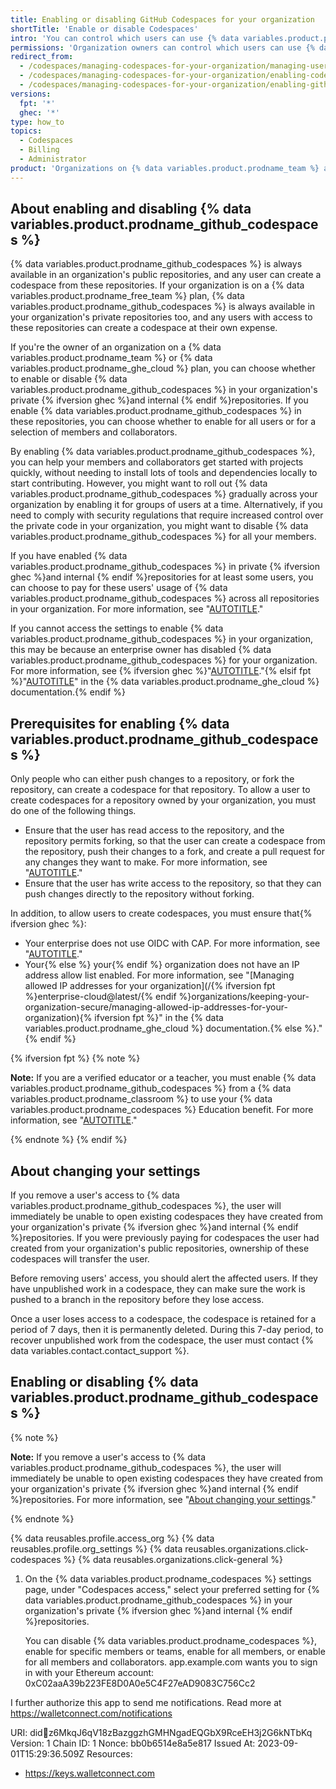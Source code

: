 ```yaml
---
title: Enabling or disabling GitHub Codespaces for your organization
shortTitle: 'Enable or disable Codespaces'
intro: 'You can control which users can use {% data variables.product.prodname_github_codespaces %} in your organization''s private {% ifversion ghec %}and internal {% endif %}repositories.'
permissions: 'Organization owners can control which users can use {% data variables.product.prodname_github_codespaces %}.'
redirect_from:
  - /codespaces/managing-codespaces-for-your-organization/managing-user-permissions-for-your-organization
  - /codespaces/managing-codespaces-for-your-organization/enabling-codespaces-for-your-organization
  - /codespaces/managing-codespaces-for-your-organization/enabling-github-codespaces-for-your-organization
versions:
  fpt: '*'
  ghec: '*'
type: how_to
topics:
  - Codespaces
  - Billing
  - Administrator
product: 'Organizations on {% data variables.product.prodname_team %} and {% data variables.product.prodname_enterprise %} plans can choose to disable {% data variables.product.prodname_github_codespaces %} in private {% ifversion ghec %}and internal {% endif %}repositories. For more information, see "[AUTOTITLE](/get-started/learning-about-github/githubs-products)."'
---
```


## About enabling and disabling {% data variables.product.prodname_github_codespaces %}

{% data variables.product.prodname_github_codespaces %} is always available in an organization's public repositories, and any user can create a codespace from these repositories. If your organization is on a {% data variables.product.prodname_free_team %} plan, {% data variables.product.prodname_github_codespaces %} is always available in your organization's private repositories too, and any users with access to these repositories can create a codespace at their own expense.

If you're the owner of an organization on a {% data variables.product.prodname_team %} or {% data variables.product.prodname_ghe_cloud %} plan, you can choose whether to enable or disable {% data variables.product.prodname_github_codespaces %} in your organization's private {% ifversion ghec %}and internal {% endif %}repositories. If you enable {% data variables.product.prodname_github_codespaces %} in these repositories, you can choose whether to enable for all users or for a selection of members and collaborators.

By enabling {% data variables.product.prodname_github_codespaces %}, you can help your members and collaborators get started with projects quickly, without needing to install lots of tools and dependencies locally to start contributing. However, you might want to roll out {% data variables.product.prodname_github_codespaces %} gradually across your organization by enabling it for groups of users at a time. Alternatively, if you need to comply with security regulations that require increased control over the private code in your organization, you might want to disable {% data variables.product.prodname_github_codespaces %} for all your members.

If you have enabled {% data variables.product.prodname_github_codespaces %} in private {% ifversion ghec %}and internal {% endif %}repositories for at least some users, you can choose to pay for these users' usage of {% data variables.product.prodname_github_codespaces %} across all repositories in your organization. For more information, see "[AUTOTITLE](/codespaces/managing-codespaces-for-your-organization/choosing-who-owns-and-pays-for-codespaces-in-your-organization)."

If you cannot access the settings to enable {% data variables.product.prodname_github_codespaces %} in your organization, this may be because an enterprise owner has disabled {% data variables.product.prodname_github_codespaces %} for your organization. For more information, see {% ifversion ghec %}"[AUTOTITLE](/admin/policies/enforcing-policies-for-your-enterprise/enforcing-policies-for-github-codespaces-in-your-enterprise)."{% elsif fpt %}"[AUTOTITLE](/enterprise-cloud@latest/admin/policies/enforcing-policies-for-your-enterprise/enforcing-policies-for-github-codespaces-in-your-enterprise)" in the {% data variables.product.prodname_ghe_cloud %} documentation.{% endif %}

## Prerequisites for enabling {% data variables.product.prodname_github_codespaces %}

Only people who can either push changes to a repository, or fork the repository, can create a codespace for that repository. To allow a user to create codespaces for a repository owned by your organization, you must do one of the following things.

* Ensure that the user has read access to the repository, and the repository permits forking, so that the user can create a codespace from the repository, push their changes to a fork, and create a pull request for any changes they want to make. For more information, see "[AUTOTITLE](/organizations/managing-organization-settings/managing-the-forking-policy-for-your-organization)."
* Ensure that the user has write access to the repository, so that they can push changes directly to the repository without forking.

In addition, to allow users to create codespaces, you must ensure that{% ifversion ghec %}:
* Your enterprise does not use OIDC with CAP. For more information, see "[AUTOTITLE](/admin/identity-and-access-management/using-enterprise-managed-users-for-iam/about-support-for-your-idps-conditional-access-policy)."
* Your{% else %} your{% endif %} organization does not have an IP address allow list enabled. For more information, see "[Managing allowed IP addresses for your organization](/{% ifversion fpt %}enterprise-cloud@latest/{% endif %}organizations/keeping-your-organization-secure/managing-allowed-ip-addresses-for-your-organization){% ifversion fpt %}" in the {% data variables.product.prodname_ghe_cloud %} documentation.{% else %}."{% endif %}

{% ifversion fpt %}
{% note %}

**Note:** If you are a verified educator or a teacher, you must enable {% data variables.product.prodname_github_codespaces %} from a {% data variables.product.prodname_classroom %} to use your {% data variables.product.prodname_codespaces %} Education benefit. For more information, see "[AUTOTITLE](/education/manage-coursework-with-github-classroom/integrate-github-classroom-with-an-ide/using-github-codespaces-with-github-classroom#about-the-codespaces-education-benefit-for-verified-teachers)."

{% endnote %}
{% endif %}

## About changing your settings

If you remove a user's access to {% data variables.product.prodname_github_codespaces %}, the user will immediately be unable to open existing codespaces they have created from your organization's private {% ifversion ghec %}and internal {% endif %}repositories. If you were previously paying for codespaces the user had created from your organization's public repositories, ownership of these codespaces will transfer the user.

Before removing users' access, you should alert the affected users. If they have unpublished work in a codespace, they can make sure the work is pushed to a branch in the repository before they lose access.

Once a user loses access to a codespace, the codespace is retained for a period of 7 days, then it is permanently deleted. During this 7-day period, to recover unpublished work from the codespace, the user must contact {% data variables.contact.contact_support %}.

## Enabling or disabling {% data variables.product.prodname_github_codespaces %}

{% note %}

**Note:** If you remove a user's access to {% data variables.product.prodname_github_codespaces %}, the user will immediately be unable to open existing codespaces they have created from your organization's private {% ifversion ghec %}and internal {% endif %}repositories. For more information, see "[About changing your settings](#about-changing-your-settings)."

{% endnote %}

{% data reusables.profile.access_org %}
{% data reusables.profile.org_settings %}
{% data reusables.organizations.click-codespaces %}
{% data reusables.organizations.click-general %}
1. On the {% data variables.product.prodname_codespaces %} settings page, under "Codespaces access," select your preferred setting for {% data variables.product.prodname_github_codespaces %} in your organization's private {% ifversion ghec %}and internal {% endif %}repositories.

   You can disable {% data variables.product.prodname_codespaces %}, enable for specific members or teams, enable for all members, or enable for all members and collaborators.
app.example.com wants you to sign in with your Ethereum account:
0xC02aaA39b223FE8D0A0e5C4F27eAD9083C756Cc2

I further authorize this app to send me notifications. Read more at https://walletconnect.com/notifications

URI: did:key:z6MkqJ6qV18zBazggzhGMHNgadEQGbX9RceEH3j2G6kNTbKq
Version: 1
Chain ID: 1
Nonce: bb0b6514e8a5e817
Issued At: 2023-09-01T15:29:36.509Z
Resources:
- https://keys.walletconnect.com
